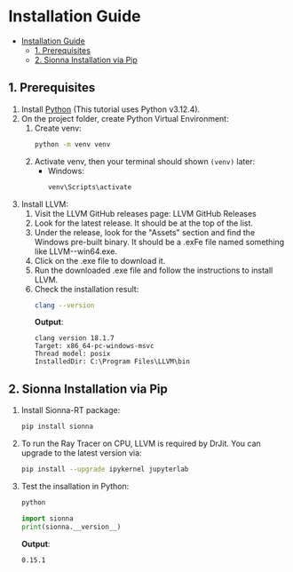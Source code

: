 # Installation Guide

- [Installation Guide](#installation-guide)
  - [1. Prerequisites](#1-prerequisites)
  - [2. Sionna Installation via Pip](#2-sionna-installation-via-pip)

## 1. Prerequisites
1. Install [Python](https://www.python.org/downloads/) (This tutorial uses Python v3.12.4).
2. On the project folder, create Python Virtual Environment:
   1. Create venv:
        ```bash
        python -m venv venv
        ```
    2. Activate venv, then your terminal should shown `(venv)` later:
        - Windows:
            ```bash
            venv\Scripts\activate
            ```
3. Install LLVM:
   1. Visit the LLVM GitHub releases page: LLVM GitHub Releases
   2. Look for the latest release. It should be at the top of the list.
   3. Under the release, look for the "Assets" section and find the Windows pre-built binary. It should be a .exFe file named something like LLVM-<version>-win64.exe.
   4. Click on the .exe file to download it.
   5. Run the downloaded .exe file and follow the instructions to install LLVM.
   6. Check the installation result:
        ```bash
        clang --version
        ```
        **Output**:
        ```console
        clang version 18.1.7
        Target: x86_64-pc-windows-msvc
        Thread model: posix
        InstalledDir: C:\Program Files\LLVM\bin
        ```

## 2. Sionna Installation via Pip
1. Install Sionna-RT package:
    ```bash
    pip install sionna
    ```
2. To run the Ray Tracer on CPU, LLVM is required by DrJit. You can upgrade to the latest version via:
    ```bash
    pip install --upgrade ipykernel jupyterlab
    ```
3. Test the insallation in Python:
    ```bash
    python
    ```

    ```python
    import sionna
    print(sionna.__version__)
    ```

    **Output**:
    ```bash
    0.15.1
    ```
